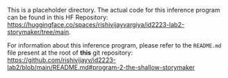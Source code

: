 This is a placeholder directory. The actual code for this inference program can be found in this HF Repository: https://huggingface.co/spaces/rishivijayvargiya/id2223-lab2-storymaker/tree/main. 

For information about this inference program, please refer to the `README.md` file present at the root of **this** git repository: https://github.com/rishivijayv/id2223-lab2/blob/main/README.md#program-2-the-shallow-storymaker
